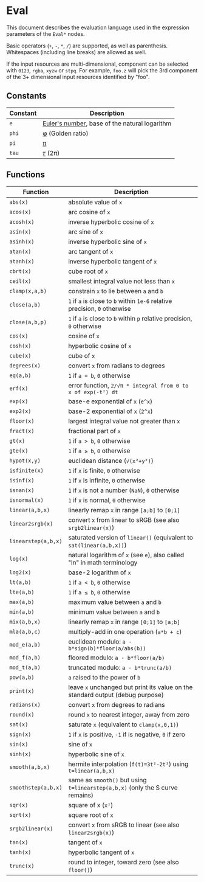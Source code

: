 # Eval

This document describes the evaluation language used in the expression
parameters of the `Eval*` nodes.

Basic operators (`+`, `-`, `*`, `/`) are supported, as well as parenthesis.
Whitespaces (including line breaks) are allowed as well.

If the input resources are multi-dimensional, component can be selected with
`0123`, `rgba`, `xyzw` or `stpq`. For example, `foo.z` will pick the 3rd
component of the 3+ dimensional input resources identified by "foo".


## Constants

| Constant | Description                                            |
|----------|--------------------------------------------------------|
| `e`      | [Euler's number][euler], base of the natural logarithm |
| `phi`    | [φ][phi] (Golden ratio)                                |
| `pi`     | [π][pi]                                                |
| `tau`    | [𝜏][tau] (2π)                                          |

[euler]: https://en.wikipedia.org/wiki/E_(mathematical_constant)
[phi]: https://en.wikipedia.org/wiki/Golden_ratio
[pi]: https://en.wikipedia.org/wiki/Pi
[tau]: https://en.wikipedia.org/wiki/Tau_(mathematical_constant)


## Functions

| Function            | Description                                                                    |
|---------------------|--------------------------------------------------------------------------------|
| `abs(x)`            | absolute value of `x`                                                          |
| `acos(x)`           | arc cosine of `x`                                                              |
| `acosh(x)`          | inverse hyperbolic cosine of `x`                                               |
| `asin(x)`           | arc sine of `x`                                                                |
| `asinh(x)`          | inverse hyperbolic sine of `x`                                                 |
| `atan(x)`           | arc tangent of `x`                                                             |
| `atanh(x)`          | inverse hyperbolic tangent of `x`                                              |
| `cbrt(x)`           | cube root of `x`                                                               |
| `ceil(x)`           | smallest integral value not less than `x`                                      |
| `clamp(x,a,b)`      | constrain `x` to lie between `a` and `b`                                       |
| `close(a,b)`        | `1` if `a` is close to `b` within `1e-6` relative precision, `0` otherwise     |
| `close(a,b,p)`      | `1` if `a` is close to `b` within `p` relative precision, `0` otherwise        |
| `cos(x)`            | cosine of `x`                                                                  |
| `cosh(x)`           | hyperbolic cosine of `x`                                                       |
| `cube(x)`           | cube of `x`                                                                    |
| `degrees(x)`        | convert `x` from radians to degrees                                            |
| `eq(a,b)`           | `1` if `a = b`, `0` otherwise                                                  |
| `erf(x)`            | error function, `2/√π * integral from 0 to x of exp(-t²) dt`                   |
| `exp(x)`            | base-e exponential of `x` (`e^x`)                                              |
| `exp2(x)`           | base-2 exponential of `x` (`2^x`)                                              |
| `floor(x)`          | largest integral value not greater than `x`                                    |
| `fract(x)`          | fractional part of `x`                                                         |
| `gt(x)`             | `1` if `a > b`, `0` otherwise                                                  |
| `gte(x)`            | `1` if `a ≥ b`, `0` otherwise                                                  |
| `hypot(x,y)`        | euclidean distance (`√(x²+y²)`)                                                |
| `isfinite(x)`       | `1` if `x` is finite, `0` otherwise                                            |
| `isinf(x)`          | `1` if `x` is infinite, `0` otherwise                                          |
| `isnan(x)`          | `1` if `x` is not a number (`NaN`), `0` otherwise                              |
| `isnormal(x)`       | `1` if `x` is normal, `0` otherwise                                            |
| `linear(a,b,x)`     | linearly remap `x` in range `[a;b]` to `[0;1]`                                 |
| `linear2srgb(x)`    | convert `x` from linear to sRGB (see also `srgb2linear(x)`)                    |
| `linearstep(a,b,x)` | saturated version of `linear()` (equivalent to `sat(linear(a,b,x))`)           |
| `log(x)`            | natural logarithm of `x` (see `e`), also called "ln" in math terminology       |
| `log2(x)`           | base-2 logarithm of `x`                                                        |
| `lt(a,b)`           | `1` if `a < b`, `0` otherwise                                                  |
| `lte(a,b)`          | `1` if `a ≤ b`, `0` otherwise                                                  |
| `max(a,b)`          | maximum value between `a` and `b`                                              |
| `min(a,b)`          | minimum value between `a` and `b`                                              |
| `mix(a,b,x)`        | linearly remap `x` in range `[0;1]` to `[a;b]`                                 |
| `mla(a,b,c)`        | multiply-add in one operation (`a*b + c`)                                      |
| `mod_e(a,b)`        | euclidean modulo: `a - b*sign(b)*floor(a/abs(b))`                              |
| `mod_f(a,b)`        | floored modulo: `a - b*floor(a/b)`                                             |
| `mod_t(a,b)`        | truncated modulo: `a - b*trunc(a/b)`                                           |
| `pow(a,b)`          | `a` raised to the power of `b`                                                 |
| `print(x)`          | leave `x` unchanged but print its value on the standard output (debug purpose) |
| `radians(x)`        | convert `x` from degrees to radians                                            |
| `round(x)`          | round `x` to nearest integer, away from zero                                   |
| `sat(x)`            | saturate `x` (equivalent to `clamp(x,0,1)`)                                    |
| `sign(x)`           | `1` if `x` is positive, `-1` if is negative, `0` if zero                       |
| `sin(x)`            | sine of `x`                                                                    |
| `sinh(x)`           | hyperbolic sine of `x`                                                         |
| `smooth(a,b,x)`     | hermite interpolation (`f(t)=3t²-2t³`) using `t=linear(a,b,x)`                 |
| `smoothstep(a,b,x)` | same as `smooth()` but using `t=linearstep(a,b,x)` (only the S curve remains)  |
| `sqr(x)`            | square of x (`x²`)                                                             |
| `sqrt(x)`           | square root of `x`                                                             |
| `srgb2linear(x)`    | convert `x` from sRGB to linear (see also `linear2srgb(x)`)                    |
| `tan(x)`            | tangent of `x`                                                                 |
| `tanh(x)`           | hyperbolic tangent of `x`                                                      |
| `trunc(x)`          | round to integer, toward zero (see also `floor()`)                             |
